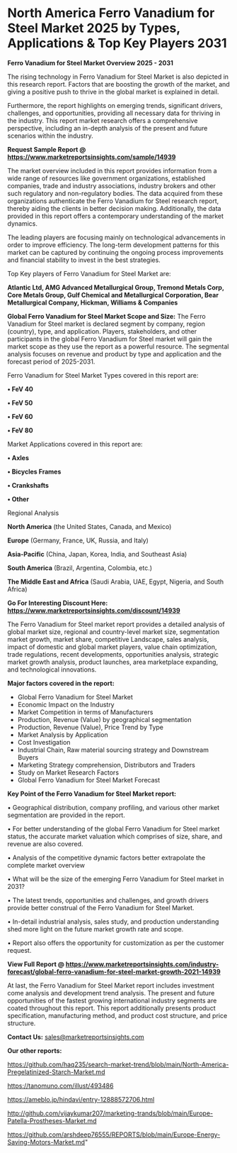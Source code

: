  # North America Ferro Vanadium for Steel Market 2025 by Types, Applications & Top Key Players 2031

<Strong> Ferro Vanadium for Steel Market Overview 2025 - 2031</strong>

The rising technology in Ferro Vanadium for Steel Market is also depicted in this research report. Factors that are boosting the growth of the market, and giving a positive push to thrive in the global market is explained in detail.

Furthermore, the report highlights on emerging trends, significant drivers, challenges, and opportunities, providing all necessary data for thriving in the industry. This report market research offers a comprehensive perspective, including an in-depth analysis of the present and future scenarios within the industry.

<strong>Request Sample Report @ <a href=https://www.marketreportsinsights.com/sample/14939>https://www.marketreportsinsights.com/sample/14939</a></strong>

The market overview included in this report provides information from a wide range of resources like government organizations, established companies, trade and industry associations, industry brokers and other such regulatory and non-regulatory bodies. The data acquired from these organizations authenticate the Ferro Vanadium for Steel research report, thereby aiding the clients in better decision making. Additionally, the data provided in this report offers a contemporary understanding of the market dynamics.

The leading players are focusing mainly on technological advancements in order to improve efficiency. The long-term development patterns for this market can be captured by continuing the ongoing process improvements and financial stability to invest in the best strategies.

Top Key players of Ferro Vanadium for Steel Market are:

<strong>Atlantic Ltd, AMG Advanced Metallurgical Group, Tremond Metals Corp, Core Metals Group, Gulf Chemical and Metallurgical Corporation, Bear Metallurgical Company, Hickman, Williams & Companies</strong>

<strong><b>Global Ferro Vanadium for Steel Market Scope and Size:</b></strong>
The Ferro Vanadium for Steel market is declared segment by company, region (country), type, and application. Players, stakeholders, and other participants in the global Ferro Vanadium for Steel market will gain the market scope as they use the report as a powerful resource. The segmental analysis focuses on revenue and product by type and application and the forecast period of 2025-2031.

Ferro Vanadium for Steel Market Types covered in this report are:

<strong>• FeV 40

• FeV 50 

• FeV 60

• FeV 80</strong>

Market Applications covered in this report are:

<strong>• Axles

• Bicycles Frames

• Crankshafts 

• Other</strong> 

Regional Analysis

<strong>North America</strong> (the United States, Canada, and Mexico)

<strong>Europe</strong> (Germany, France, UK, Russia, and Italy)

<strong>Asia-Pacific</strong> (China, Japan, Korea, India, and Southeast Asia)

<strong>South America</strong> (Brazil, Argentina, Colombia, etc.)

<strong>The Middle East and Africa</strong> (Saudi Arabia, UAE, Egypt, Nigeria, and South Africa)

<strong>Go For Interesting Discount Here: <a href=https://www.marketreportsinsights.com/discount/14939>https://www.marketreportsinsights.com/discount/14939</a></strong>

The Ferro Vanadium for Steel market report provides a detailed analysis of global market size, regional and country-level market size, segmentation market growth, market share, competitive Landscape, sales analysis, impact of domestic and global market players, value chain optimization, trade regulations, recent developments, opportunities analysis, strategic market growth analysis, product launches, area marketplace expanding, and technological innovations.

<strong><b>Major factors covered in the report:</b></strong>
<ul>
  <li>Global Ferro Vanadium for Steel Market </li>
  <li>Economic Impact on the Industry</li>
  <li>Market Competition in terms of Manufacturers</li>
  <li>Production, Revenue (Value) by geographical segmentation</li>
  <li>Production, Revenue (Value), Price Trend by Type</li>
  <li>Market Analysis by Application</li>
  <li>Cost Investigation</li>
  <li>Industrial Chain, Raw material sourcing strategy and Downstream Buyers</li>
  <li>Marketing Strategy comprehension, Distributors and Traders</li>
  <li>Study on Market Research Factors</li>
  <li>Global Ferro Vanadium for Steel Market Forecast</li>
</ul>

<strong><b>Key Point of the Ferro Vanadium for Steel Market report:</b></strong>

• Geographical distribution, company profiling, and various other market segmentation are provided in the report.

• For better understanding of the global Ferro Vanadium for Steel market status, the accurate market valuation which comprises of size, share, and revenue are also covered.

• Analysis of the competitive dynamic factors better extrapolate the complete market overview

• What will be the size of the emerging Ferro Vanadium for Steel market in 2031?

• The latest trends, opportunities and challenges, and growth drivers provide better construal of the Ferro Vanadium for Steel Market.

• In-detail industrial analysis, sales study, and production understanding shed more light on the future market growth rate and scope.

• Report also offers the opportunity for customization as per the customer request.

<strong><b>View Full Report @ <a href=https://www.marketreportsinsights.com/industry-forecast/global-ferro-vanadium-for-steel-market-growth-2021-14939>https://www.marketreportsinsights.com/industry-forecast/global-ferro-vanadium-for-steel-market-growth-2021-14939</a></b></strong>


At last, the Ferro Vanadium for Steel Market report includes investment come analysis and development trend analysis. The present and future opportunities of the fastest growing international industry segments are coated throughout this report. This report additionally presents product specification, manufacturing method, and product cost structure, and price structure.

<strong>Contact Us:</strong>
sales@marketreportsinsights.com

<strong>Our other reports:</strong>

<a href=https://github.com/haq235/search-market-trend/blob/main/North-America-Pregelatinized-Starch-Market.md>https://github.com/haq235/search-market-trend/blob/main/North-America-Pregelatinized-Starch-Market.md</a>

<a href=https://tanomuno.com/illust/493486>https://tanomuno.com/illust/493486</a>

<a href=https://ameblo.jp/hindavi/entry-12888572706.html>https://ameblo.jp/hindavi/entry-12888572706.html</a>

<a href=http://github.com/vijaykumar207/marketing-trands/blob/main/Europe-Patella-Prostheses-Market.md>http://github.com/vijaykumar207/marketing-trands/blob/main/Europe-Patella-Prostheses-Market.md</a>

<a href=https://github.com/arshdeep76555/REPORTS/blob/main/Europe-Energy-Saving-Motors-Market.md>https://github.com/arshdeep76555/REPORTS/blob/main/Europe-Energy-Saving-Motors-Market.md</a>"
